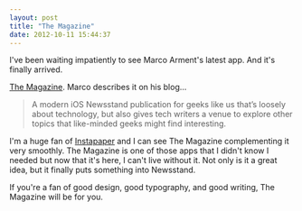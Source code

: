 ```yaml
---
layout: post
title: "The Magazine"
date: 2012-10-11 15:44:37
---
```


I've been waiting impatiently to see Marco Arment's latest app.  And it's finally arrived.

[The Magazine](http://the-magazine.org).  Marco describes it on his blog...

> A modern iOS Newsstand publication for geeks like us that’s loosely about technology, but also gives tech writers a venue to explore other topics that like-minded geeks might find interesting.

I'm a huge fan of [Instapaper](http://instapaper.com) and I can see The Magazine complementing it very smoothly.  The Magazine is one of those apps that I didn't know I needed but now that it's here, I can't live without it.  Not only is it a great idea, but it finally puts something into Newsstand.

If you're a fan of good design, good typography, and good writing, The Magazine will be for you.
